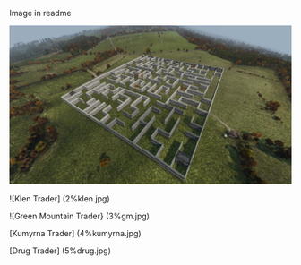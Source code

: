 Image in readme

![PVP Arena](20210530160715_1.jpg)

![Klen Trader] (2%klen.jpg)

![Green Mountain Trader} (3%gm.jpg)

[Kumyrna Trader] (4%kumyrna.jpg)

[Drug Trader] (5%drug.jpg)


